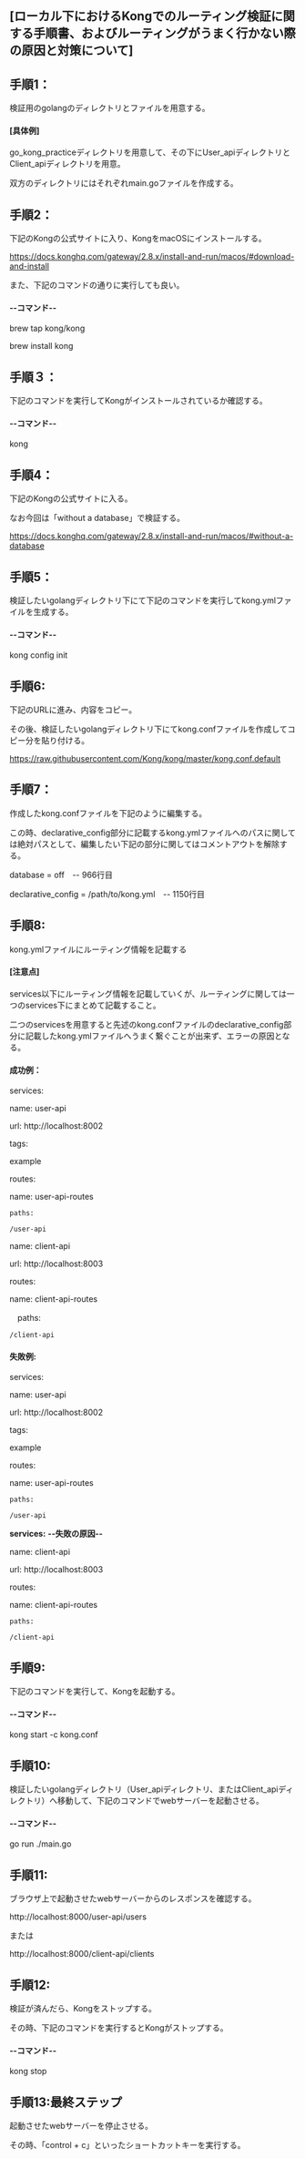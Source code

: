 ## [ローカル下におけるKongでのルーティング検証に関する手順書、およびルーティングがうまく行かない際の原因と対策について]



## 手順1：

検証用のgolangのディレクトリとファイルを用意する。

#### [具体例]

go_kong_practiceディレクトリを用意して、その下にUser_apiディレクトリとClient_apiディレクトリを用意。

双方のディレクトリにはそれぞれmain.goファイルを作成する。


## 手順2： 

下記のKongの公式サイトに入り、KongをmacOSにインストールする。

https://docs.konghq.com/gateway/2.8.x/install-and-run/macos/#download-and-install

また、下記のコマンドの通りに実行しても良い。

#### --コマンド--

 brew tap kong/kong
 
 brew install kong
 
 
## 手順３：

下記のコマンドを実行してKongがインストールされているか確認する。

#### --コマンド--

kong


## 手順4：　

下記のKongの公式サイトに入る。

なお今回は「without a database」で検証する。

https://docs.konghq.com/gateway/2.8.x/install-and-run/macos/#without-a-database


## 手順5： 

検証したいgolangディレクトリ下にて下記のコマンドを実行してkong.ymlファイルを生成する。

#### --コマンド--
 
 kong config init


## 手順6: 

下記のURLに進み、内容をコピー。

その後、検証したいgolangディレクトリ下にてkong.confファイルを作成してコピー分を貼り付ける。


https://raw.githubusercontent.com/Kong/kong/master/kong.conf.default


## 手順7：　

作成したkong.confファイルを下記のように編集する。

この時、declarative_config部分に記載するkong.ymlファイルへのパスに関しては絶対パスとして、編集したい下記の部分に関してはコメントアウトを解除する。
 
 database = off　-- 966行目
 
 declarative_config = /path/to/kong.yml　-- 1150行目
 
 
## 手順8: 

kong.ymlファイルにルーティング情報を記載する

#### [注意点]

services以下にルーティング情報を記載していくが、ルーティングに関しては一つのservices下にまとめて記載すること。

二つのservicesを用意すると先述のkong.confファイルのdeclarative_config部分に記載したkong.ymlファイルへうまく繋ぐことが出来ず、エラーの原因となる。

#### 成功例：

services:

 name: user-api
  
  url: http://localhost:8002
  
  tags:
  
  example
 
  routes:
  
  name: user-api-routes
    
    paths:
    
    /user-api
  
  name: client-api
  
  url: http://localhost:8003
  
  routes:
  
  name: client-api-routes
    
   　paths:
    
    /client-api


#### 失敗例:

services:

 name: user-api
  
  url: http://localhost:8002
  
  
  tags:
  
  example
  
  routes:
  
  name: user-api-routes
    
    paths:
    
    /user-api
    
 **services:**  **--失敗の原因--**
  
  name: client-api
  
  url: http://localhost:8003
  
  routes:
  
  name: client-api-routes
    
    paths:
    
    /client-api


## 手順9: 
下記のコマンドを実行して、Kongを起動する。

#### --コマンド--
 
 kong start -c kong.conf


## 手順10:
検証したいgolangディレクトリ（User_apiディレクトリ、またはClient_apiディレクトリ）へ移動して、下記のコマンドでwebサーバーを起動させる。

#### --コマンド--

go run ./main.go


## 手順11:
ブラウザ上で起動させたwebサーバーからのレスポンスを確認する。

http://localhost:8000/user-api/users

または

http://localhost:8000/client-api/clients


## 手順12:

検証が済んだら、Kongをストップする。

その時、下記のコマンドを実行するとKongがストップする。

#### --コマンド--

kong stop


## 手順13:最終ステップ

起動させたwebサーバーを停止させる。

その時、「control + c」といったショートカットキーを実行する。
